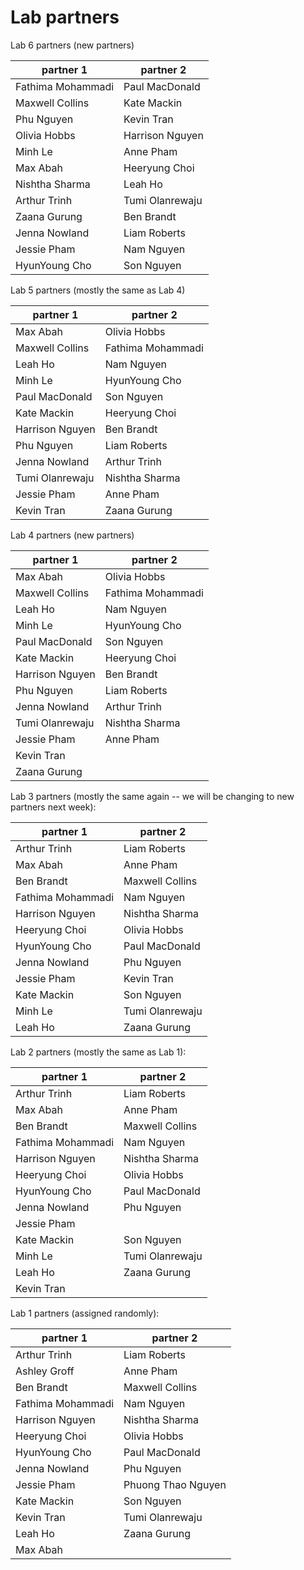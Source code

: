 # Lab partners

Lab 6 partners (new partners)


| partner 1         | partner 2          |
|-------------------|--------------------|
|Fathima Mohammadi |       Paul MacDonald|
|Maxwell Collins | Kate Mackin|
|Phu Nguyen |      Kevin Tran|
|Olivia Hobbs |    Harrison Nguyen|
|Minh Le | Anne Pham|
|Max Abah |        Heeryung Choi|
|Nishtha Sharma |  Leah Ho|
|Arthur Trinh |    Tumi Olanrewaju|
|Zaana Gurung |    Ben Brandt|
|Jenna Nowland |   Liam Roberts|
|Jessie Pham |     Nam Nguyen|
|HyunYoung Cho |   Son Nguyen|


Lab 5 partners (mostly the same as Lab 4)

| partner 1         | partner 2          |
|-------------------|--------------------|
|Max Abah           |  Olivia Hobbs      |
|Maxwell Collins    |  Fathima Mohammadi |
|Leah Ho            |  Nam Nguyen        |
|Minh Le            |  HyunYoung Cho     |
|Paul MacDonald     |  Son Nguyen        |
|Kate Mackin        |  Heeryung Choi     |
|Harrison Nguyen    |  Ben Brandt        |
|Phu Nguyen         |  Liam Roberts      |
|Jenna Nowland      |  Arthur Trinh      |
|Tumi Olanrewaju    |  Nishtha Sharma    |
|Jessie Pham        |  Anne Pham         |
|Kevin Tran         |  Zaana Gurung      |

Lab 4 partners (new partners)

| partner 1         | partner 2          |
|-------------------|--------------------|
|Max Abah           |  Olivia Hobbs      |
|Maxwell Collins    |  Fathima Mohammadi |
|Leah Ho            |  Nam Nguyen        |
|Minh Le            |  HyunYoung Cho     |
|Paul MacDonald     |  Son Nguyen        |
|Kate Mackin        |  Heeryung Choi     |
|Harrison Nguyen    |  Ben Brandt        |
|Phu Nguyen         |  Liam Roberts      |
|Jenna Nowland      |  Arthur Trinh      |
|Tumi Olanrewaju    |  Nishtha Sharma    |
|Jessie Pham        |  Anne Pham         |
|Kevin Tran         |                    |
|Zaana Gurung       |                    |

Lab 3 partners (mostly the same again -- we will be changing to new
partners next week):

| partner 1         | partner 2          |
|-------------------|--------------------|
| Arthur Trinh      | Liam Roberts       |
| Max Abah          | Anne Pham          |
| Ben Brandt        | Maxwell Collins    |
| Fathima Mohammadi | Nam Nguyen         |
| Harrison Nguyen   | Nishtha Sharma     |
| Heeryung Choi     | Olivia Hobbs       |
| HyunYoung Cho     | Paul MacDonald     |
| Jenna Nowland     | Phu Nguyen         |
| Jessie Pham       | Kevin Tran         |
| Kate Mackin       | Son Nguyen         |
| Minh Le           | Tumi Olanrewaju    |
| Leah Ho           | Zaana Gurung       |



Lab 2 partners (mostly the same as Lab 1):

| partner 1         | partner 2          |
|-------------------|--------------------|
| Arthur Trinh      | Liam Roberts       |
| Max Abah          | Anne Pham          |
| Ben Brandt        | Maxwell Collins    |
| Fathima Mohammadi | Nam Nguyen         |
| Harrison Nguyen   | Nishtha Sharma     |
| Heeryung Choi     | Olivia Hobbs       |
| HyunYoung Cho     | Paul MacDonald     |
| Jenna Nowland     | Phu Nguyen         |
| Jessie Pham       |                    |
| Kate Mackin       | Son Nguyen         |
| Minh Le           | Tumi Olanrewaju    |
| Leah Ho           | Zaana Gurung       |
| Kevin Tran        |



Lab 1 partners (assigned randomly):

| partner 1         | partner 2          |
|-------------------|--------------------|
| Arthur Trinh      | Liam Roberts       |
| Ashley Groff      | Anne Pham          |
| Ben Brandt        | Maxwell Collins    |
| Fathima Mohammadi | Nam Nguyen         |
| Harrison Nguyen   | Nishtha Sharma     |
| Heeryung Choi     | Olivia Hobbs       |
| HyunYoung Cho     | Paul MacDonald     |
| Jenna Nowland     | Phu Nguyen         |
| Jessie Pham       | Phuong Thao Nguyen |
| Kate Mackin       | Son Nguyen         |
| Kevin Tran        | Tumi Olanrewaju    |
| Leah Ho           | Zaana Gurung       |
| Max Abah          |


